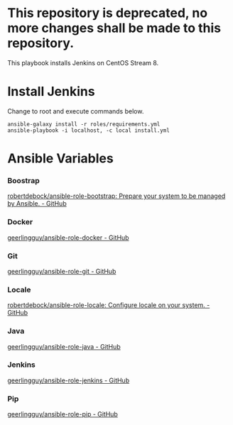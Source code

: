 # This repository is deprecated, no more changes shall be made to this repository.

This playbook installs Jenkins on CentOS Stream 8.

# Install Jenkins

Change to root and execute commands below.

```
ansible-galaxy install -r roles/requirements.yml
ansible-playbook -i localhost, -c local install.yml
```

# Ansible Variables

### Boostrap
[robertdebock/ansible-role-bootstrap: Prepare your system to be managed by Ansible. - GitHub](https://github.com/robertdebock/ansible-role-bootstrap)

### Docker
[geerlingguy/ansible-role-docker - GitHub](https://github.com/geerlingguy/ansible-role-docker)

### Git
[geerlingguy/ansible-role-git - GitHub](https://github.com/geerlingguy/ansible-role-git)

### Locale
[robertdebock/ansible-role-locale: Configure locale on your system. - GitHub](https://github.com/robertdebock/ansible-role-locale)

### Java
[geerlingguy/ansible-role-java - GitHub](https://github.com/geerlingguy/ansible-role-java)

### Jenkins
[geerlingguy/ansible-role-jenkins - GitHub](https://github.com/geerlingguy/ansible-role-jenkins)

### Pip
[geerlingguy/ansible-role-pip - GitHub](https://github.com/geerlingguy/ansible-role-pip)
